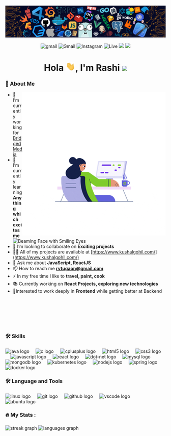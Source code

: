 ![img](banner-git.png)
<div align="center">

![gmail](https://img.shields.io/badge/Gmail-EA4335.svg?style=for-the-badge&logo=Gmail&logoColor=white)
![Gmail](https://img.shields.io/badge/LinkedIn-0A66C2.svg?style=for-the-badge&logo=LinkedIn&logoColor=white)
![Instagram](https://img.shields.io/badge/freeCodeCamp-0A0A23.svg?style=for-the-badge&logo=freeCodeCamp&logoColor=white)
![Live](https://img.shields.io/badge/HackerRank-00EA64.svg?style=for-the-badge&logo=HackerRank&logoColor=white)
![](https://img.shields.io/badge/Peerlist-00AA45.svg?style=for-the-badge&logo=Peerlist&logoColor=white)
![](https://img.shields.io/badge/Codecademy-1F4056.svg?style=for-the-badge&logo=Codecademy&logoColor=white)

<h1 align="center">Hola <img src="https://raw.githubusercontent.com/ABSphreak/ABSphreak/master/gifs/Hi.gif" width="30px">, I'm Rashi <img src="https://emojis.slackmojis.com/emojis/images/1531849430/4246/blob-sunglasses.gif?1531849430" width="29"/></h1>
</div>


<h3 align="left">💫  About Me</h3>
<div>
  <div align="top">
    <img align="right" alt="Gif" src="giphy-git.gif" width="450" />
  </div>

  <div align="left">

  *   🔭 I’m currently working for [Bridged Media](http://bridged.media/)
  *   🌱 I’m currently learning **Anything which excites me**<img src="https://raw.githubusercontent.com/Tarikul-Islam-Anik/Animated-Fluent-Emojis/master/Emojis/Smilies/Beaming%20Face%20with%20Smiling%20Eyes.png" alt="Beaming Face with Smiling Eyes" width="25" height="25"/>
  *   👯 I’m looking to collaborate on **Exciting projects**
  *   👨‍💻 All of my projects are available at [https://www.kushalgohil.com/](https://www.kushalgohil.com/)
  *   💬 Ask me about **JavaScript, ReactJS**
  *   📫 How to reach me **rvtugaon@gmail.com**
  *   ⚡ In my free time I like to **travel, paint, cook**
  *   📚 Currently working on **React Projects, exploring new technologies**
  *   🌱Interested to work deeply in **Frontend** while getting better at Backend
  

</div>
<br>
<br>
<br>
<br>
<br>
<h3 align="left">🛠 Skills</h3>

###

<div align="left">
  <img src="https://cdn.jsdelivr.net/gh/devicons/devicon/icons/java/java-original.svg" height="40" alt="java logo"  />
  <img width="12" />
  <img src="https://cdn.jsdelivr.net/gh/devicons/devicon/icons/c/c-original.svg" height="40" alt="c logo"  />
  <img width="12" />
  <img src="https://cdn.jsdelivr.net/gh/devicons/devicon/icons/cplusplus/cplusplus-original.svg" height="40" alt="cplusplus logo"  />
  <img width="12" />
  <img src="https://cdn.jsdelivr.net/gh/devicons/devicon/icons/html5/html5-original.svg" height="40" alt="html5 logo"  />
  <img width="12" />
  <img src="https://cdn.jsdelivr.net/gh/devicons/devicon/icons/css3/css3-original.svg" height="40" alt="css3 logo"  />
  <img width="12" />
  <img src="https://cdn.jsdelivr.net/gh/devicons/devicon/icons/javascript/javascript-original.svg" height="40" alt="javascript logo"  />
  <img width="12" />
  <img src="https://cdn.jsdelivr.net/gh/devicons/devicon/icons/react/react-original.svg" height="40" alt="react logo"  />
  <img width="12" />
  <img src="https://cdn.jsdelivr.net/gh/devicons/devicon/icons/dot-net/dot-net-original.svg" height="40" alt="dot-net logo"  />
  <img width="12" />
  <img src="https://cdn.jsdelivr.net/gh/devicons/devicon/icons/mysql/mysql-original.svg" height="40" alt="mysql logo"  />
  <img width="12" />
  <img src="https://cdn.jsdelivr.net/gh/devicons/devicon/icons/mongodb/mongodb-original.svg" height="40" alt="mongodb logo"  />
  <img width="12" />
  <img src="https://cdn.jsdelivr.net/gh/devicons/devicon/icons/kubernetes/kubernetes-plain.svg" height="40" alt="kubernetes logo"  />
  <img width="12" />
  <img src="https://cdn.jsdelivr.net/gh/devicons/devicon/icons/nodejs/nodejs-original.svg" height="40" alt="nodejs logo"  />
  <img width="12" />
  <img src="https://cdn.jsdelivr.net/gh/devicons/devicon/icons/spring/spring-original.svg" height="40" alt="spring logo"  />
  <img width="12" />
  <img src="https://cdn.jsdelivr.net/gh/devicons/devicon/icons/docker/docker-original.svg" height="40" alt="docker logo"  />
</div>

###

<h3 align="left">🛠 Language and Tools</h3>

###

<div align="left">
  <img src="https://cdn.jsdelivr.net/gh/devicons/devicon/icons/linux/linux-original.svg" height="40" alt="linux logo"  />
  <img width="12" />
  <img src="https://cdn.jsdelivr.net/gh/devicons/devicon/icons/git/git-original.svg" height="40" alt="git logo"  />
  <img width="12" />
  <img src="https://cdn.jsdelivr.net/gh/devicons/devicon/icons/github/github-original.svg" height="40" alt="github logo"  />
  <img width="12" />
  <img src="https://cdn.jsdelivr.net/gh/devicons/devicon/icons/vscode/vscode-original.svg" height="40" alt="vscode logo"  />
  <img width="12" />
  <img src="https://cdn.jsdelivr.net/gh/devicons/devicon/icons/ubuntu/ubuntu-plain.svg" height="40" alt="ubuntu logo"  />
</div>

###

<h3 align="left">🔥   My Stats :</h3>

###



<div align="left">
  <img height="180em" src="https://streak-stats.demolab.com?user=sahiltugaon&locale=en&mode=daily&theme=light&hide_border=false&border_radius=5&order=3" height="220" alt="streak graph"  />
  <img height="180em" src="https://github-readme-stats.vercel.app/api/top-langs?username=sahiltugaon&locale=en&hide_title=false&layout=compact&card_width=320&langs_count=5&hide_border=false&order=2" height="150" alt="languages graph"  />
</div>

###






